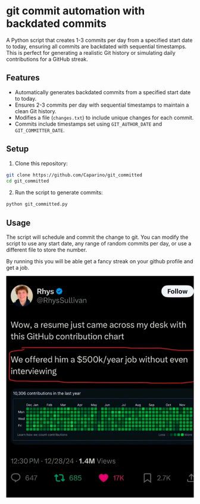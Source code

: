 # git commit automation with backdated commits

A Python script that creates 1-3 commits per day from a specified start date to today, ensuring all commits are backdated with sequential timestamps. This is perfect for generating a realistic Git history or simulating daily contributions for a GitHub streak.

## Features

- Automatically generates backdated commits from a specified start date to today.
- Ensures 2-3 commits per day with sequential timestamps to maintain a clean Git history.
- Modifies a file (`changes.txt`) to include unique changes for each commit.
- Commits include timestamps set using `GIT_AUTHOR_DATE` and `GIT_COMMITTER_DATE`.

## Setup

1. Clone this repository:

```bash
git clone https://github.com/Caparino/git_committed
cd git_committed
```

2. Run the script to generate commits:

```bash
python git_committed.py
```

## Usage

The script will schedule and commit the change to git. You can modify the script to use any start date, any range of random commits per day, or use a different file to store the number.

By running this you will be able get a fancy streak on your github profile and get a job.

![How to get a job](get_a_job.jpg)
